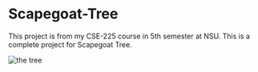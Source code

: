 # Scapegoat-Tree
This project is from my CSE-225 course in 5th semester at NSU. This is a complete project for Scapegoat Tree.

![the tree](https://user-images.githubusercontent.com/62169118/168446971-92cba29b-cd01-4a6c-8db4-79fbcfae8268.PNG)
